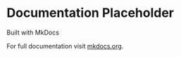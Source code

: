 # Documentation Placeholder

Built with MkDocs

For full documentation visit [mkdocs.org](https://www.mkdocs.org).
